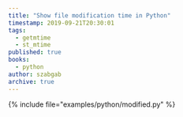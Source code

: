 ```yaml
---
title: "Show file modification time in Python"
timestamp: 2019-09-21T20:30:01
tags:
  - getmtime
  - st_mtime
published: true
books:
  - python
author: szabgab
archive: true
---
```



{% include file="examples/python/modified.py" %}

